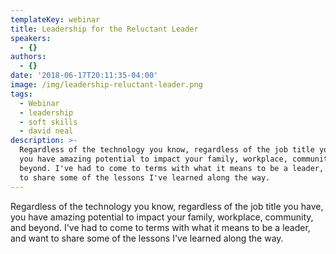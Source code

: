 ```yaml
---
templateKey: webinar
title: Leadership for the Reluctant Leader
speakers:
  - {}
authors:
  - {}
date: '2018-06-17T20:11:35-04:00'
image: /img/leadership-reluctant-leader.png
tags:
  - Webinar
  - leadership
  - soft skills
  - david neal
description: >-
  Regardless of the technology you know, regardless of the job title you have,
  you have amazing potential to impact your family, workplace, community, and
  beyond. I've had to come to terms with what it means to be a leader, and want
  to share some of the lessons I've learned along the way.
---
```

Regardless of the technology you know, regardless of the job title you have, you have amazing potential to impact your family, workplace, community, and beyond. I've had to come to terms with what it means to be a leader, and want to share some of the lessons I've learned along the way.
